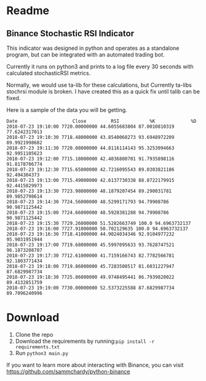# Readme

## Binance Stochastic RSI Indicator

This indicator was designed in python and operates as a standalone program, but can be integrated with an automated trading bot.

Currently it runs on python3 and prints to a log file every 30 seconds with calculated stochasticRSI metrics.

Normally, we would use ta-lib for these calculations, but Currently ta-libs stochrsi module is broken. I have created this as a quick fix until talib can be fixed.

Here is a sample of the data you will be getting.

```
Date                    Close         RSI           %K             %D
2018-07-23 19:10:00 7720.00000000 44.6055683804 87.0010810319 77.6242317013
2018-07-23 19:10:30 7718.48000000 43.8540068273 93.6948972209 89.9921998682
2018-07-23 19:11:30 7720.08000000 44.8116114143 95.3253094663 92.9951105623
2018-07-23 19:12:00 7715.18000000 42.4036800701 91.7935898116 91.8178706774
2018-07-23 19:12:30 7715.65000000 42.7216095543 89.0303821186 92.494304373
2018-07-23 19:13:00 7715.49000000 42.6137730338 88.8722179915 92.4415829973
2018-07-23 19:13:30 7723.98000000 48.1879207454 89.290031781 89.9852798614
2018-07-23 19:14:30 7724.56000000 48.5299171793 94.79908786 90.9871125442
2018-07-23 19:15:00 7724.66000000 48.5928381288 94.79908786 90.9871125442
2018-07-23 19:15:30 7729.26000000 51.5282663749 100.0 94.6963732137
2018-07-23 19:16:00 7727.91000000 50.702129635 100.0 94.6963732137
2018-07-23 19:16:30 7718.41000000 44.9024034346 92.9104977232 95.9031951944
2018-07-23 19:17:00 7719.68000000 45.5997095633 93.7628747521 96.1873208707
2018-07-23 19:17:30 7712.61000000 41.7159166743 82.7782566781 92.1803771434
2018-07-23 19:18:00 7719.86000000 45.7283508517 81.6031227947 87.6829987734
2018-07-23 19:18:30 7725.86000000 49.9748495441 86.7939820022 89.4132851759
2018-07-23 19:19:00 7730.00000000 52.5373225588 87.6829987734 89.7096240996
```

# Download
1. Clone the repo
2. Download the requirements by running:``` pip install -r requirements.txt ```
3. Run ``` python3 main.py ```


If you want to learn more about interacting with Binance, you can visit
https://github.com/sammchardy/python-binance

